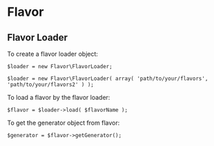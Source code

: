 Flavor
======


## Flavor Loader

To create a flavor loader object:

    $loader = new Flavor\FlavorLoader;

    $loader = new Flavor\FlavorLoader( array( 'path/to/your/flavors', 'path/to/your/flavors2' ) );

To load a flavor by the flavor loader:

    $flavor = $loader->load( $flavorName );

To get the generator object from flavor:

    $generator = $flavor->getGenerator();


